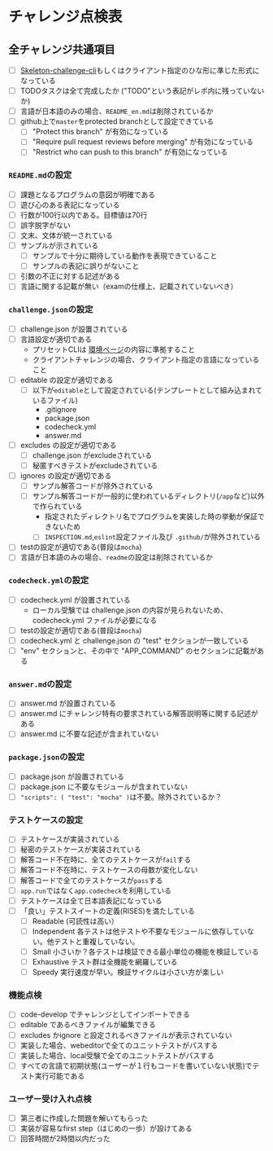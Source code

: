 # チャレンジ点検表

## 全チャレンジ共通項目

- [ ] [Skeleton-challenge-cli](https://github.com/code-check/skeleton-challenge-cli/blob/master/README.md)もしくはクライアント指定のひな形に準じた形式になっている
- [ ]  TODOタスクは全て完成したか ("TODO"という表記がレポ内に残っていないか)
- [ ] 言語が日本語のみの場合、`README_en.md`は削除されているか
- [ ] github上で`master`をprotected branchとして設定できている
   - [ ] "Protect this branch" が有効になっている
   - [ ] "Require pull request reviews before merging" が有効になっている
   - [ ] "Restrict who can push to this branch" が有効になっている

### `README.md`の設定
- [ ] 課題となるプログラムの意図が明確である
- [ ] 遊び心のある表記になっている
- [ ] 行数が100行以内である。目標値は70行
- [ ] 誤字脱字がない
- [ ] 文末、文体が統一されている
- [ ] サンプルが示されている  
  - [ ] サンプルで十分に期待している動作を表現できていること
  - [ ] サンプルの表記に誤りがないこと
- [ ] 引数の不正に対する記述がある
- [ ] 言語に関する記載が無い（examの仕様上、記載されていないべき）

### `challenge.json`の設定
- [ ] challenge.json が設置されている
- [ ] 言語設定が適切である
  - プリセットCLIは [環境ページ](https://app.code-check.io/guide/environments)の内容に準拠すること
  - クライアントチャレンジの場合、クライアント指定の言語になっていること
- [ ] editable の設定が適切である  
  - [ ] 以下が`editable`として設定されている(テンプレートとして組み込まれているファイル)
    - .gitignore
    - package.json
    - codecheck.yml
    - answer.md
- [ ] excludes の設定が適切である  
  - [ ] challenge.json がexcludeされている
  - [ ] 秘匿すべきテストがexcludeされている
- [ ] ignores の設定が適切である  
  - [ ] サンプル解答コードが除外されている
  - [ ] サンプル解答コードが一般的に使われているディレクトリ(`/app`など)以外で作られている
    - 指定されたディレクトリ名でプログラムを実装した時の挙動が保証できないため  
    - [ ] `INSPECTION.md`,`eslint`設定ファイル及び `.github/`が除外されている
- [ ] testの設定が適切である(普段は`mocha`)
- [ ] 言語が日本語のみの場合、`readme`の設定は削除されているか

### `codecheck.yml`の設定
- [ ] codecheck.yml が設置されている
  - ローカル受験では challenge.json の内容が見られないため、codecheck.yml ファイルが必要になる
- [ ] testの設定が適切である(普段は`mocha`)
- [ ] codecheck.yml と challenge.json の "test" セクションが一致している
- [ ] "env" セクションと、その中で "APP_COMMAND" のセクションに記載がある

### `answer.md`の設定
- [ ] answer.md が設置されている
- [ ] answer.md にチャレンジ特有の要求されている解答説明等に関する記述がある
- [ ] answer.md に不要な記述が含まれていない

### `package.json`の設定
- [ ] package.json が設置されている
- [ ] package.json に不要なモジュールが含まれていない
- [ ] `"scripts": ( "test": "mocha" )`は不要。除外されているか？

### テストケースの設定
- [ ] テストケースが実装されている
- [ ] 秘密のテストケースが実装されている
- [ ] 解答コード不在時に、全てのテストケースが`fail`する
- [ ] 解答コード不在時に、テストケースの母数が変化しない
- [ ] 解答コードで全てのテストケースが`pass`する
- [ ] `app.run`ではなく`app.codecheck`を利用している
- [ ] テストケースは全て日本語表記になっている
- [ ] 「良い」テストスイートの定義(RISES)を満たしている  
  - [ ] Readable (可読性は高い）
  - [ ] Independent 各テストは他テストや不要なモジュールに依存していない。他テストと重複していない。
  - [ ] Small 小さいか？各テストは検証できる最小単位の機能を検証している
  - [ ] Exhaustive テスト群は全機能を網羅している
  - [ ] Speedy 実行速度が早い。検証サイクルは小さい方が楽しい

### 機能点検
- [ ] code-develop でチャレンジとしてインポートできる
- [ ] editable であるべきファイルが編集できる
- [ ] excludes かignore と設定されるべきファイルが表示されていない
- [ ] 実装した場合、webeditorで全てのユニットテストがパスする
- [ ] 実装した場合、local受験で全てのユニットテストがパスする
- [ ] すべての言語で初期状態(ユーザーが１行もコードを書いていない状態)でテスト実行可能である

### ユーザー受け入れ点検
- [ ] 第三者に作成した問題を解いてもらった
- [ ] 実装が容易なfirst step（はじめの一歩）が設けてある
- [ ] 回答時間が2時間以内だった

